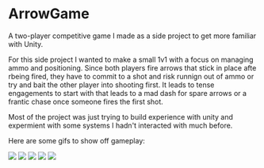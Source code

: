 # ArrowGame
A two-player competitive game I made as a side project to get more familiar with Unity.

For this side project I wanted to make a small 1v1 with a focus on managing ammo and positioning. Since both players fire arrows that stick in place afte rbeing fired, they have to commit to a shot and risk runnign out of ammo or try and bait the other player into shooting first. It leads to tense engagements to start with that leads to a mad dash for spare arrows or a frantic chase once someone fires the first shot. 

Most of the project was just trying to build experience with unity and expermient with some systems I hadn't interacted with much before.

Here are some gifs to show off gameplay:

![](Gifs/tower_1.gif)
![](Gifs/level_3_gif.gif)
![](Gifs/level_1_gif_1.gif)
![](Gifs/tower_2.gif)
![](Gifs/level_1_gif_2.gif)

